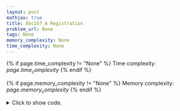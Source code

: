 ```yaml
---
layout: post
mathjax: true
title: Abc167_A Registration
problem_url: None
tags: None
memory_complexity: None
time_complexity: None
---
```




{% if page.time_complexity != "None" %}
Time complexity: ${{ page.time_complexity }}$
{% endif %}

{% if page.memory_complexity != "None" %}
Memory complexity: ${{ page.memory_complexity }}$
{% endif %}

<details>
<summary>
<p style="display:inline">Click to show code.</p>
</summary>
```cpp
{% raw %}
using namespace std;
int main(void)
{
    string s, t;
    cin >> s >> t;
    bool ok = s == t.substr(0, t.size() - 1);
    cout << (ok ? "Yes" : "No") << endl;
    return 0;
}

{% endraw %}
```
</details>

